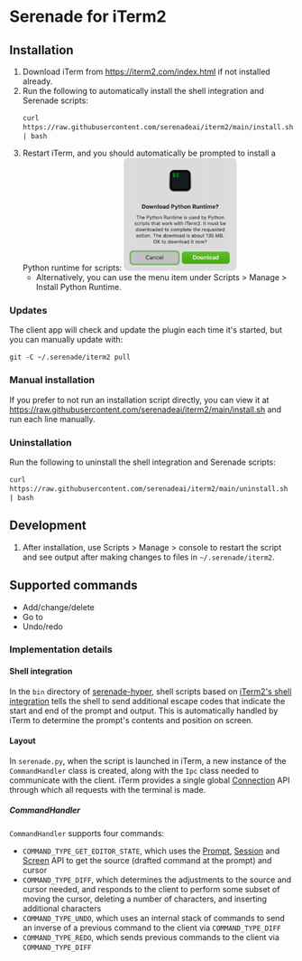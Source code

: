 # Serenade for iTerm2

## Installation

1. Download iTerm from https://iterm2.com/index.html if not installed already.
1. Run the following to automatically install the shell integration and Serenade scripts:
   ```
   curl https://raw.githubusercontent.com/serenadeai/iterm2/main/install.sh | bash
   ```
1. Restart iTerm, and you should automatically be prompted to install a Python runtime for scripts:
   <img src="readme/runtime_prompt.png" width=200 />
    - Alternatively, you can use the menu item under Scripts > Manage > Install Python Runtime.
   
### Updates

The client app will check and update the plugin each time it's started, but you can manually update with:
```
git -C ~/.serenade/iterm2 pull
```
 
### Manual installation

If you prefer to not run an installation script directly, you can view it at https://raw.githubusercontent.com/serenadeai/iterm2/main/install.sh and run each line manually.

### Uninstallation

Run the following to uninstall the shell integration and Serenade scripts:
   ```
   curl https://raw.githubusercontent.com/serenadeai/iterm2/main/uninstall.sh | bash
   ```

## Development

1. After installation, use Scripts > Manage > console to restart the script and see output after making changes to files in `~/.serenade/iterm2`.

## Supported commands

- Add/change/delete
- Go to
- Undo/redo

### Implementation details

#### Shell integration

In the `bin` directory of [serenade-hyper](https://github.com/serenadeai/serenade-hyper/tree/main/bin), shell scripts based on [iTerm2's shell integration](https://iterm2.com/documentation-shell-integration.html) tells the shell to send additional escape codes that indicate the start and end of the prompt and output. This is automatically handled by iTerm to determine the prompt's contents and position on screen.

#### Layout

In `serenade.py`, when the script is launched in iTerm, a new instance of the `CommandHandler` class is created, along with the `Ipc` class needed to communicate with the client. iTerm provides a single global [Connection](https://iterm2.com/python-api/connection.html) API through which all requests with the terminal is made.

##### CommandHandler

`CommandHandler` supports four commands:
- `COMMAND_TYPE_GET_EDITOR_STATE`, which uses the [Prompt](https://iterm2.com/python-api/prompt.html), [Session](https://iterm2.com/python-api/session.html) and [Screen](https://iterm2.com/python-api/screen.html) API to get the source (drafted command at the prompt) and cursor
- `COMMAND_TYPE_DIFF`, which determines the adjustments to the source and cursor needed, and responds to the client to perform some subset of moving the cursor, deleting a number of characters, and inserting additional characters
- `COMMAND_TYPE_UNDO`, which uses an internal stack of commands to send an inverse of a previous command to the client via `COMMAND_TYPE_DIFF`
- `COMMAND_TYPE_REDO`, which sends previous commands to the client via `COMMAND_TYPE_DIFF`
